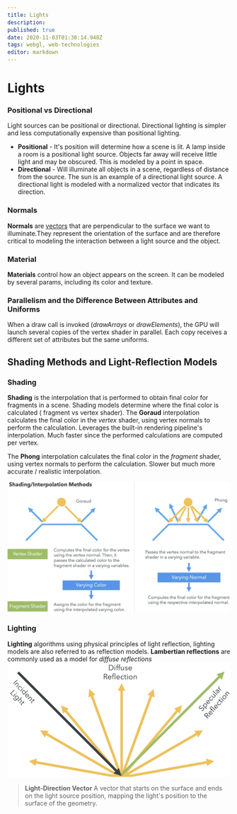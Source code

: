 ```yaml
---
title: Lights
description: 
published: true
date: 2020-11-03T01:38:14.948Z
tags: webgl, web-technologies
editor: markdown
---
```


# Lights


### Positional vs Directional
Light sources can be positional or directional. Directional lighting is simpler and less computationally expensive than positional lighting.
* **Positional** - It's position will determine how a scene is lit. A lamp inside a room is a positional light source. Objects far away will receive little light and may be obscured. This is modeled by a point in space.
* **Directional** - Will illuminate all objects in a scene, regardless of distance from the source. The sun is an example of a directional light source. A directional light is modeled with a normalized vector that indicates its direction. 

### Normals
**Normals** are [vectors](/mathematics/linear-algebra/vectors-and-spaces) that are perpendicular to the surface we want to illuminate.They represent the orientation of the surface and are therefore critical to modeling the interaction between a light source and the object. 

### Material
**Materials** control how an object appears on the screen. It can be modeled by several params, including its color and texture. 

### Parallelism and the Difference Between Attributes and Uniforms
When a draw call is invoked (*drawArrays* or *drawElements*), the GPU will launch several copies of the vertex shader in parallel. Each copy receives a different set of attributes  but the same uniforms. 

## Shading Methods and Light-Reflection Models
### Shading
**Shading** is the interpolation that is performed to obtain final color for fragments in a scene. Shading models  determine where the final color is calculated ( fragment vs vertex shader). 
The **Goraud** interpolation calculates the final color in the *vertex* shader, using vertex normals to perform the calculation. Leverages the built-in rendering pipeline's interpolation. Much faster since the performed calculations are computed per vertex.

The **Phong** interpolation calculates the final color in the *fragment* shader, using vertex normals to perform the calculation. Slower but much more accurate / realistic interpolation.  

![shading_interpolation_methods.png](/shading_interpolation_methods.png)


### Lighting
**Lighting** algorithms using physical principles of light reflection, lighting models are also referred to as reflection models. 
**Lambertian reflections** are commonly used as a model for *diffuse reflections* ![reflections.png](/reflections.png)

> **Light-Direction Vector** 
> A vector that starts on the surface and ends on the light source position, mapping the light's position to the surface of the geometry.

